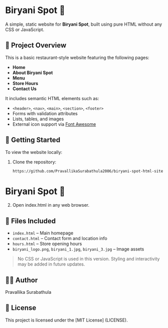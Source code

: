 # Biryani Spot 🍛

A simple, static website for **Biryani Spot**, built using pure HTML without any CSS or JavaScript.

## 📌 Project Overview

This is a basic restaurant-style website featuring the following pages:
- **Home**
- **About Biryani Spot**
- **Menu**
- **Store Hours**
- **Contact Us**

It includes semantic HTML elements such as:
- `<header>`, `<nav>`, `<main>`, `<section>`, `<footer>`
- Forms with validation attributes
- Lists, tables, and images
- External icon support via [Font Awesome](https://fontawesome.com)

## 🚀 Getting Started

To view the website locally:

1. Clone the repository:
   ```bash
   https://github.com/PravallikaSurabathula2006/biryani-spot-html-site.git
# Biryani Spot 🍛

2. Open index.html in any web browser.
## 📁 Files Included

- `index.html` – Main homepage  
- `contact.html` – Contact form and location info  
- `hours.html` – Store opening hours  
- `biryani_logo.png`, `biryani_1.jpg`, `biryani_3.jpg` – Image assets

> No CSS or JavaScript is used in this version. Styling and interactivity may be added in future updates.


## 🧑‍💻 Author
Pravallika Surabathula

## 📜 License
This project is licensed under the [MIT License]
(LICENSE).
